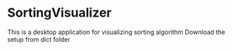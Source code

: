 # SortingVisualizer
This is a desktop application for visualizing sorting algorithm
Download the setup from dict folder
